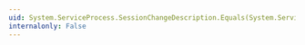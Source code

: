```yaml
---
uid: System.ServiceProcess.SessionChangeDescription.Equals(System.ServiceProcess.SessionChangeDescription)
internalonly: False
---
```

